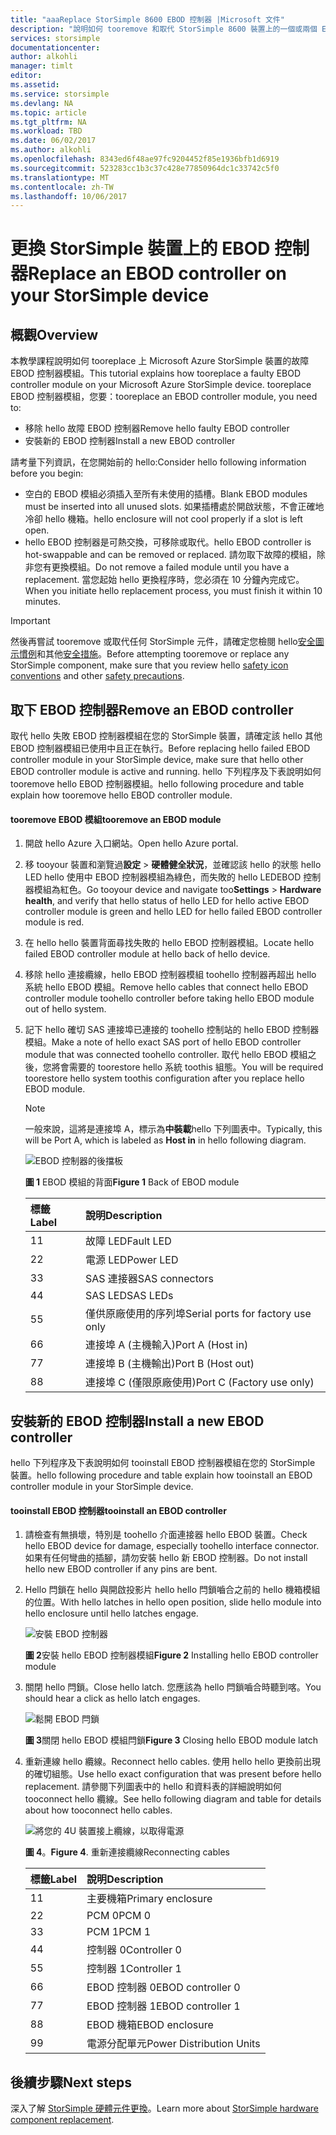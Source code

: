 ```yaml
---
title: "aaaReplace StorSimple 8600 EBOD 控制器 |Microsoft 文件"
description: "說明如何 tooremove 和取代 StorSimple 8600 裝置上的一個或兩個 EBOD 控制器。"
services: storsimple
documentationcenter: 
author: alkohli
manager: timlt
editor: 
ms.assetid: 
ms.service: storsimple
ms.devlang: NA
ms.topic: article
ms.tgt_pltfrm: NA
ms.workload: TBD
ms.date: 06/02/2017
ms.author: alkohli
ms.openlocfilehash: 8343ed6f48ae97fc9204452f85e1936bfb1d6919
ms.sourcegitcommit: 523283cc1b3c37c428e77850964dc1c33742c5f0
ms.translationtype: MT
ms.contentlocale: zh-TW
ms.lasthandoff: 10/06/2017
---
```

# <a name="replace-an-ebod-controller-on-your-storsimple-device"></a><span data-ttu-id="28435-103">更換 StorSimple 裝置上的 EBOD 控制器</span><span class="sxs-lookup"><span data-stu-id="28435-103">Replace an EBOD controller on your StorSimple device</span></span>

## <a name="overview"></a><span data-ttu-id="28435-104">概觀</span><span class="sxs-lookup"><span data-stu-id="28435-104">Overview</span></span>
<span data-ttu-id="28435-105">本教學課程說明如何 tooreplace 上 Microsoft Azure StorSimple 裝置的故障 EBOD 控制器模組。</span><span class="sxs-lookup"><span data-stu-id="28435-105">This tutorial explains how tooreplace a faulty EBOD controller module on your Microsoft Azure StorSimple device.</span></span> <span data-ttu-id="28435-106">tooreplace EBOD 控制器模組，您要：</span><span class="sxs-lookup"><span data-stu-id="28435-106">tooreplace an EBOD controller module, you need to:</span></span>

* <span data-ttu-id="28435-107">移除 hello 故障 EBOD 控制器</span><span class="sxs-lookup"><span data-stu-id="28435-107">Remove hello faulty EBOD controller</span></span>
* <span data-ttu-id="28435-108">安裝新的 EBOD 控制器</span><span class="sxs-lookup"><span data-stu-id="28435-108">Install a new EBOD controller</span></span>

<span data-ttu-id="28435-109">請考量下列資訊，在您開始前的 hello:</span><span class="sxs-lookup"><span data-stu-id="28435-109">Consider hello following information before you begin:</span></span>

* <span data-ttu-id="28435-110">空白的 EBOD 模組必須插入至所有未使用的插槽。</span><span class="sxs-lookup"><span data-stu-id="28435-110">Blank EBOD modules must be inserted into all unused slots.</span></span> <span data-ttu-id="28435-111">如果插槽處於開啟狀態，不會正確地冷卻 hello 機箱。</span><span class="sxs-lookup"><span data-stu-id="28435-111">hello enclosure will not cool properly if a slot is left open.</span></span>
* <span data-ttu-id="28435-112">hello EBOD 控制器是可熱交換，可移除或取代。</span><span class="sxs-lookup"><span data-stu-id="28435-112">hello EBOD controller is hot-swappable and can be removed or replaced.</span></span> <span data-ttu-id="28435-113">請勿取下故障的模組，除非您有更換模組。</span><span class="sxs-lookup"><span data-stu-id="28435-113">Do not remove a failed module until you have a replacement.</span></span> <span data-ttu-id="28435-114">當您起始 hello 更換程序時，您必須在 10 分鐘內完成它。</span><span class="sxs-lookup"><span data-stu-id="28435-114">When you initiate hello replacement process, you must finish it within 10 minutes.</span></span>

> [!IMPORTANT]
> <span data-ttu-id="28435-115">然後再嘗試 tooremove 或取代任何 StorSimple 元件，請確定您檢閱 hello[安全圖示慣例](storsimple-safety.md#safety-icon-conventions)和其他[安全措施](storsimple-safety.md)。</span><span class="sxs-lookup"><span data-stu-id="28435-115">Before attempting tooremove or replace any StorSimple component, make sure that you review hello [safety icon conventions](storsimple-safety.md#safety-icon-conventions) and other [safety precautions](storsimple-safety.md).</span></span>

## <a name="remove-an-ebod-controller"></a><span data-ttu-id="28435-116">取下 EBOD 控制器</span><span class="sxs-lookup"><span data-stu-id="28435-116">Remove an EBOD controller</span></span>
<span data-ttu-id="28435-117">取代 hello 失敗 EBOD 控制器模組在您的 StorSimple 裝置，請確定該 hello 其他 EBOD 控制器模組已使用中且正在執行。</span><span class="sxs-lookup"><span data-stu-id="28435-117">Before replacing hello failed EBOD controller module in your StorSimple device, make sure that hello other EBOD controller module is active and running.</span></span> <span data-ttu-id="28435-118">hello 下列程序及下表說明如何 tooremove hello EBOD 控制器模組。</span><span class="sxs-lookup"><span data-stu-id="28435-118">hello following procedure and table explain how tooremove hello EBOD controller module.</span></span>

#### <a name="tooremove-an-ebod-module"></a><span data-ttu-id="28435-119">tooremove EBOD 模組</span><span class="sxs-lookup"><span data-stu-id="28435-119">tooremove an EBOD module</span></span>
1. <span data-ttu-id="28435-120">開啟 hello Azure 入口網站。</span><span class="sxs-lookup"><span data-stu-id="28435-120">Open hello Azure portal.</span></span>
2. <span data-ttu-id="28435-121">移 tooyour 裝置和瀏覽過**設定** > **硬體健全狀況**，並確認該 hello 的狀態 hello LED hello 使用中 EBOD 控制器模組為綠色，而失敗的 hello LEDEBOD 控制器模組為紅色。</span><span class="sxs-lookup"><span data-stu-id="28435-121">Go tooyour device and navigate too**Settings** > **Hardware health**, and verify that hello status of hello LED for hello active EBOD controller module is green and hello LED for hello failed EBOD controller module is red.</span></span>
3. <span data-ttu-id="28435-122">在 hello hello 裝置背面尋找失敗的 hello EBOD 控制器模組。</span><span class="sxs-lookup"><span data-stu-id="28435-122">Locate hello failed EBOD controller module at hello back of hello device.</span></span>
4. <span data-ttu-id="28435-123">移除 hello 連接纜線，hello EBOD 控制器模組 toohello 控制器再超出 hello 系統 hello EBOD 模組。</span><span class="sxs-lookup"><span data-stu-id="28435-123">Remove hello cables that connect hello EBOD controller module toohello controller before taking hello EBOD module out of hello system.</span></span>
5. <span data-ttu-id="28435-124">記下 hello 確切 SAS 連接埠已連接的 toohello 控制站的 hello EBOD 控制器模組。</span><span class="sxs-lookup"><span data-stu-id="28435-124">Make a note of hello exact SAS port of hello EBOD controller module that was connected toohello controller.</span></span> <span data-ttu-id="28435-125">取代 hello EBOD 模組之後，您將會需要的 toorestore hello 系統 toothis 組態。</span><span class="sxs-lookup"><span data-stu-id="28435-125">You will be required toorestore hello system toothis configuration after you replace hello EBOD module.</span></span>
   
   > [!NOTE]
   > <span data-ttu-id="28435-126">一般來說，這將是連接埠 A，標示為**中裝載**hello 下列圖表中。</span><span class="sxs-lookup"><span data-stu-id="28435-126">Typically, this will be Port A, which is labeled as **Host in** in hello following diagram.</span></span>
   
    ![EBOD 控制器的後擋板](./media/storsimple-ebod-controller-replacement/IC741049.png)
   
     <span data-ttu-id="28435-128">**圖 1** EBOD 模組的背面</span><span class="sxs-lookup"><span data-stu-id="28435-128">**Figure 1** Back of EBOD module</span></span>
   
   | <span data-ttu-id="28435-129">標籤</span><span class="sxs-lookup"><span data-stu-id="28435-129">Label</span></span> | <span data-ttu-id="28435-130">說明</span><span class="sxs-lookup"><span data-stu-id="28435-130">Description</span></span> |
   |:--- |:--- |
   | <span data-ttu-id="28435-131">1</span><span class="sxs-lookup"><span data-stu-id="28435-131">1</span></span> |<span data-ttu-id="28435-132">故障 LED</span><span class="sxs-lookup"><span data-stu-id="28435-132">Fault LED</span></span> |
   | <span data-ttu-id="28435-133">2</span><span class="sxs-lookup"><span data-stu-id="28435-133">2</span></span> |<span data-ttu-id="28435-134">電源 LED</span><span class="sxs-lookup"><span data-stu-id="28435-134">Power LED</span></span> |
   | <span data-ttu-id="28435-135">3</span><span class="sxs-lookup"><span data-stu-id="28435-135">3</span></span> |<span data-ttu-id="28435-136">SAS 連接器</span><span class="sxs-lookup"><span data-stu-id="28435-136">SAS connectors</span></span> |
   | <span data-ttu-id="28435-137">4</span><span class="sxs-lookup"><span data-stu-id="28435-137">4</span></span> |<span data-ttu-id="28435-138">SAS LED</span><span class="sxs-lookup"><span data-stu-id="28435-138">SAS LEDs</span></span> |
   | <span data-ttu-id="28435-139">5</span><span class="sxs-lookup"><span data-stu-id="28435-139">5</span></span> |<span data-ttu-id="28435-140">僅供原廠使用的序列埠</span><span class="sxs-lookup"><span data-stu-id="28435-140">Serial ports for factory use only</span></span> |
   | <span data-ttu-id="28435-141">6</span><span class="sxs-lookup"><span data-stu-id="28435-141">6</span></span> |<span data-ttu-id="28435-142">連接埠 A (主機輸入)</span><span class="sxs-lookup"><span data-stu-id="28435-142">Port A (Host in)</span></span> |
   | <span data-ttu-id="28435-143">7</span><span class="sxs-lookup"><span data-stu-id="28435-143">7</span></span> |<span data-ttu-id="28435-144">連接埠 B (主機輸出)</span><span class="sxs-lookup"><span data-stu-id="28435-144">Port B (Host out)</span></span> |
   | <span data-ttu-id="28435-145">8</span><span class="sxs-lookup"><span data-stu-id="28435-145">8</span></span> |<span data-ttu-id="28435-146">連接埠 C (僅限原廠使用)</span><span class="sxs-lookup"><span data-stu-id="28435-146">Port C (Factory use only)</span></span> |

## <a name="install-a-new-ebod-controller"></a><span data-ttu-id="28435-147">安裝新的 EBOD 控制器</span><span class="sxs-lookup"><span data-stu-id="28435-147">Install a new EBOD controller</span></span>
<span data-ttu-id="28435-148">hello 下列程序及下表說明如何 tooinstall EBOD 控制器模組在您的 StorSimple 裝置。</span><span class="sxs-lookup"><span data-stu-id="28435-148">hello following procedure and table explain how tooinstall an EBOD controller module in your StorSimple device.</span></span>

#### <a name="tooinstall-an-ebod-controller"></a><span data-ttu-id="28435-149">tooinstall EBOD 控制器</span><span class="sxs-lookup"><span data-stu-id="28435-149">tooinstall an EBOD controller</span></span>
1. <span data-ttu-id="28435-150">請檢查有無損壞，特別是 toohello 介面連接器 hello EBOD 裝置。</span><span class="sxs-lookup"><span data-stu-id="28435-150">Check hello EBOD device for damage, especially toohello interface connector.</span></span> <span data-ttu-id="28435-151">如果有任何彎曲的插腳，請勿安裝 hello 新 EBOD 控制器。</span><span class="sxs-lookup"><span data-stu-id="28435-151">Do not install hello new EBOD controller if any pins are bent.</span></span>
2. <span data-ttu-id="28435-152">Hello 閂鎖在 hello 與開啟投影片 hello hello 閂鎖嚙合之前的 hello 機箱模組的位置。</span><span class="sxs-lookup"><span data-stu-id="28435-152">With hello latches in hello open position, slide hello module into hello enclosure until hello latches engage.</span></span>
   
    ![安裝 EBOD 控制器](./media/storsimple-ebod-controller-replacement/IC741050.png)
   
    <span data-ttu-id="28435-154">**圖 2**安裝 hello EBOD 控制器模組</span><span class="sxs-lookup"><span data-stu-id="28435-154">**Figure 2**  Installing hello EBOD controller module</span></span>
3. <span data-ttu-id="28435-155">關閉 hello 閂鎖。</span><span class="sxs-lookup"><span data-stu-id="28435-155">Close hello latch.</span></span> <span data-ttu-id="28435-156">您應該為 hello 閂鎖嚙合時聽到喀。</span><span class="sxs-lookup"><span data-stu-id="28435-156">You should hear a click as hello latch engages.</span></span>
   
    ![鬆開 EBOD 閂鎖](./media/storsimple-ebod-controller-replacement/IC741047.png)
   
    <span data-ttu-id="28435-158">**圖 3**關閉 hello EBOD 模組閂鎖</span><span class="sxs-lookup"><span data-stu-id="28435-158">**Figure 3**  Closing hello EBOD module latch</span></span>
4. <span data-ttu-id="28435-159">重新連線 hello 纜線。</span><span class="sxs-lookup"><span data-stu-id="28435-159">Reconnect hello cables.</span></span> <span data-ttu-id="28435-160">使用 hello hello 更換前出現的確切組態。</span><span class="sxs-lookup"><span data-stu-id="28435-160">Use hello exact configuration that was present before hello replacement.</span></span> <span data-ttu-id="28435-161">請參閱下列圖表中的 hello 和資料表的詳細說明如何 tooconnect hello 纜線。</span><span class="sxs-lookup"><span data-stu-id="28435-161">See hello following diagram and table for details about how tooconnect hello cables.</span></span>
   
    ![將您的 4U 裝置接上纜線，以取得電源](./media/storsimple-ebod-controller-replacement/IC770723.png)
   
    <span data-ttu-id="28435-163">**圖 4**。</span><span class="sxs-lookup"><span data-stu-id="28435-163">**Figure 4**.</span></span> <span data-ttu-id="28435-164">重新連接纜線</span><span class="sxs-lookup"><span data-stu-id="28435-164">Reconnecting cables</span></span>
   
   | <span data-ttu-id="28435-165">標籤</span><span class="sxs-lookup"><span data-stu-id="28435-165">Label</span></span> | <span data-ttu-id="28435-166">說明</span><span class="sxs-lookup"><span data-stu-id="28435-166">Description</span></span> |
   |:--- |:--- |
   | <span data-ttu-id="28435-167">1</span><span class="sxs-lookup"><span data-stu-id="28435-167">1</span></span> |<span data-ttu-id="28435-168">主要機箱</span><span class="sxs-lookup"><span data-stu-id="28435-168">Primary enclosure</span></span> |
   | <span data-ttu-id="28435-169">2</span><span class="sxs-lookup"><span data-stu-id="28435-169">2</span></span> |<span data-ttu-id="28435-170">PCM 0</span><span class="sxs-lookup"><span data-stu-id="28435-170">PCM 0</span></span> |
   | <span data-ttu-id="28435-171">3</span><span class="sxs-lookup"><span data-stu-id="28435-171">3</span></span> |<span data-ttu-id="28435-172">PCM 1</span><span class="sxs-lookup"><span data-stu-id="28435-172">PCM 1</span></span> |
   | <span data-ttu-id="28435-173">4</span><span class="sxs-lookup"><span data-stu-id="28435-173">4</span></span> |<span data-ttu-id="28435-174">控制器 0</span><span class="sxs-lookup"><span data-stu-id="28435-174">Controller 0</span></span> |
   | <span data-ttu-id="28435-175">5</span><span class="sxs-lookup"><span data-stu-id="28435-175">5</span></span> |<span data-ttu-id="28435-176">控制器 1</span><span class="sxs-lookup"><span data-stu-id="28435-176">Controller 1</span></span> |
   | <span data-ttu-id="28435-177">6</span><span class="sxs-lookup"><span data-stu-id="28435-177">6</span></span> |<span data-ttu-id="28435-178">EBOD 控制器 0</span><span class="sxs-lookup"><span data-stu-id="28435-178">EBOD controller 0</span></span> |
   | <span data-ttu-id="28435-179">7</span><span class="sxs-lookup"><span data-stu-id="28435-179">7</span></span> |<span data-ttu-id="28435-180">EBOD 控制器 1</span><span class="sxs-lookup"><span data-stu-id="28435-180">EBOD controller 1</span></span> |
   | <span data-ttu-id="28435-181">8</span><span class="sxs-lookup"><span data-stu-id="28435-181">8</span></span> |<span data-ttu-id="28435-182">EBOD 機箱</span><span class="sxs-lookup"><span data-stu-id="28435-182">EBOD enclosure</span></span> |
   | <span data-ttu-id="28435-183">9</span><span class="sxs-lookup"><span data-stu-id="28435-183">9</span></span> |<span data-ttu-id="28435-184">電源分配單元</span><span class="sxs-lookup"><span data-stu-id="28435-184">Power Distribution Units</span></span> |

## <a name="next-steps"></a><span data-ttu-id="28435-185">後續步驟</span><span class="sxs-lookup"><span data-stu-id="28435-185">Next steps</span></span>
<span data-ttu-id="28435-186">深入了解 [StorSimple 硬體元件更換](storsimple-8000-hardware-component-replacement.md)。</span><span class="sxs-lookup"><span data-stu-id="28435-186">Learn more about [StorSimple hardware component replacement](storsimple-8000-hardware-component-replacement.md).</span></span>


